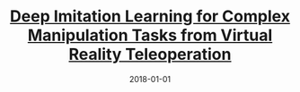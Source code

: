 ---
title: "[Deep Imitation Learning for Complex Manipulation Tasks from Virtual Reality Teleoperation](https://sites.google.com/view/vrlfd/)"
collection: publications
permalink: /files/VRLfD.pdf
excerpt: ''
date: 2018-01-01
venue: 'ICRA'
paperurl: 'https://arxiv.org/pdf/1710.04615.pdf'
citation: 'Tianhao Zhang*, Zoe McCarthy*, Owen Jow, Dennis Lee, Xi (Peter) Chen, Ken Goldberg, Pieter Abbeel. (2015). &quot;Deep Imitation Learning for Complex Manipulation Tasks from Virtual Reality Teleoperation
.&quot; <i>ICRA 2018</i>.'
---